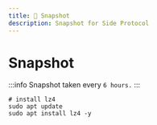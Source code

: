 ```yaml
---
title: 📸 Snapshot
description: Snapshot for Side Protocol
---
```


# Snapshot

:::info
Snapshot taken every `6 hours.`
:::

```shell
# install lz4
sudo apt update
sudo apt install lz4 -y
```
